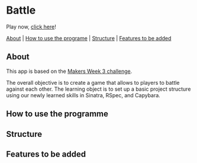 Battle
==================

Play now, [click here](http://jw-battle.herokuapp.com/)!

[About](#about) | [How to use the programe](#How_to_use_the_programme) | [Structure](#Structure) | [Features to be added](#Features_to_be_added)

About
---------

This app is based on the [Makers Week 3 challenge](https://github.com/makersacademy/course/tree/master/intro_to_the_web).

The overall objective is to create a game that allows to players to battle against each other. 
The learning object is to set up a basic project structure using our newly learned skills in Sinatra, RSpec, and Capybara.

How to use the programme
---------


Structure
---------


Features to be added
---------